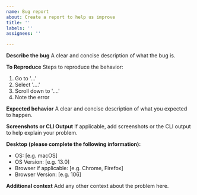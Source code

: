 ```yaml
---
name: Bug report
about: Create a report to help us improve
title: ''
labels: ''
assignees: ''

---
```


**Describe the bug**
A clear and concise description of what the bug is.

**To Reproduce**
Steps to reproduce the behavior:

1. Go to '...'
2. Select '....'
3. Scroll down to '....'
4. Note the error

**Expected behavior**
A clear and concise description of what you expected to happen.

**Screenshots or CLI Output**
If applicable, add screenshots or the CLI output to help explain your problem.

**Desktop (please complete the following information):**

- OS: [e.g. macOS]
- OS Version: [e.g. 13.0]
- Browser if applicable: [e.g. Chrome, Firefox]
- Browser Version: [e.g. 106]

**Additional context**
Add any other context about the problem here.
